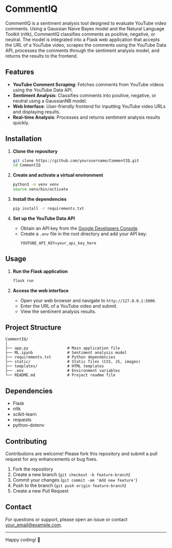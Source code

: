 # CommentIQ

CommentIQ is a sentiment analysis tool designed to evaluate YouTube video comments. Using a Gaussian Naive Bayes model and the Natural Language Toolkit (nltk), CommentIQ classifies comments as positive, negative, or neutral. The model is integrated into a Flask web application that accepts the URL of a YouTube video, scrapes the comments using the YouTube Data API, processes the comments through the sentiment analysis model, and returns the results to the frontend.

## Features

- **YouTube Comment Scraping**: Fetches comments from YouTube videos using the YouTube Data API.
- **Sentiment Analysis**: Classifies comments into positive, negative, or neutral using a GaussianNB model.
- **Web Interface**: User-friendly frontend for inputting YouTube video URLs and displaying results.
- **Real-time Analysis**: Processes and returns sentiment analysis results quickly.

## Installation

1. **Clone the repository**
    ```bash
    git clone https://github.com/yourusername/CommentIQ.git
    cd CommentIQ
    ```

2. **Create and activate a virtual environment**
    ```bash
    python3 -m venv venv
    source venv/bin/activate
    ```

3. **Install the dependencies**
    ```bash
    pip install -r requirements.txt
    ```

4. **Set up the YouTube Data API**
    - Obtain an API key from the [Google Developers Console](https://console.developers.google.com/).
    - Create a `.env` file in the root directory and add your API key:
        ```
        YOUTUBE_API_KEY=your_api_key_here
        ```

## Usage

1. **Run the Flask application**
    ```bash
    flask run
    ```

2. **Access the web interface**
    - Open your web browser and navigate to `http://127.0.0.1:5000`.
    - Enter the URL of a YouTube video and submit.
    - View the sentiment analysis results.

## Project Structure

```
CommentIQ/
│
├── app.py                 # Main application file
├── ML.ipynb               # Sentiment analysis model
├── requirements.txt       # Python dependencies
├── static/                # Static files (CSS, JS, images)
├── templates/             # HTML templates
├── .env                   # Environment variables
└── README.md              # Project readme file
```

## Dependencies

- Flask
- nltk
- scikit-learn
- requests
- python-dotenv

## Contributing

Contributions are welcome! Please fork this repository and submit a pull request for any enhancements or bug fixes.

1. Fork the repository
2. Create a new branch (`git checkout -b feature-branch`)
3. Commit your changes (`git commit -am 'Add new feature'`)
4. Push to the branch (`git push origin feature-branch`)
5. Create a new Pull Request

## Contact

For questions or support, please open an issue or contact [your_email@example.com](mailto:your_email@example.com).

---

Happy coding! 🚀
